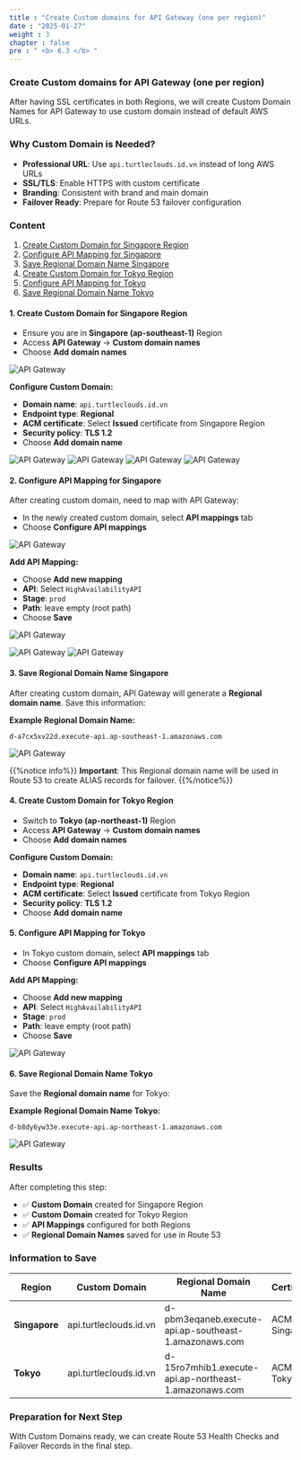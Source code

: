 ```yaml
---
title : "Create Custom domains for API Gateway (one per region)"
date : "2025-01-27" 
weight : 3
chapter : false
pre : " <b> 6.3 </b> "
---
```


### Create Custom domains for API Gateway (one per region)

After having SSL certificates in both Regions, we will create Custom Domain Names for API Gateway to use custom domain instead of default AWS URLs.

### Why Custom Domain is Needed?

- **Professional URL**: Use `api.turtleclouds.id.vn` instead of long AWS URLs
- **SSL/TLS**: Enable HTTPS with custom certificate
- **Branding**: Consistent with brand and main domain
- **Failover Ready**: Prepare for Route 53 failover configuration

### Content

1. [Create Custom Domain for Singapore Region](#1-create-custom-domain-for-singapore-region)
2. [Configure API Mapping for Singapore](#2-configure-api-mapping-for-singapore)
3. [Save Regional Domain Name Singapore](#3-save-regional-domain-name-singapore)
4. [Create Custom Domain for Tokyo Region](#4-create-custom-domain-for-tokyo-region)
5. [Configure API Mapping for Tokyo](#5-configure-api-mapping-for-tokyo)
6. [Save Regional Domain Name Tokyo](#6-save-regional-domain-name-tokyo)

#### 1. Create Custom Domain for Singapore Region

- Ensure you are in **Singapore (ap-southeast-1)** Region
- Access **API Gateway** → **Custom domain names**
- Choose **Add domain names**

![API Gateway](/images/6.3/1.png?featherlight=false&width=90pc)

**Configure Custom Domain:**
- **Domain name**: ```api.turtleclouds.id.vn```
- **Endpoint type**: **Regional**
- **ACM certificate**: Select **Issued** certificate from Singapore Region
- **Security policy**: **TLS 1.2**
- Choose **Add domain name**

![API Gateway](/images/6.3/2.png?featherlight=false&width=90pc)
![API Gateway](/images/6.3/3.png?featherlight=false&width=90pc)
![API Gateway](/images/6.3/4.png?featherlight=false&width=90pc)
![API Gateway](/images/6.3/5.png?featherlight=false&width=90pc)

#### 2. Configure API Mapping for Singapore

After creating custom domain, need to map with API Gateway:

- In the newly created custom domain, select **API mappings** tab
- Choose **Configure API mappings**

![API Gateway](/images/6.3/6.png?featherlight=false&width=90pc)

**Add API Mapping:**
- Choose **Add new mapping**
- **API**: Select ```HighAvailabilityAPI```
- **Stage**: ```prod```
- **Path**: leave empty (root path)
- Choose **Save**

![API Gateway](/images/6.3/7.png?featherlight=false&width=90pc)

![API Gateway](/images/6.3/9.png?featherlight=false&width=90pc)
![API Gateway](/images/6.3/10.png?featherlight=false&width=90pc)

#### 3. Save Regional Domain Name Singapore

After creating custom domain, API Gateway will generate a **Regional domain name**. Save this information:

**Example Regional Domain Name:**
```
d-a7cx5xv22d.execute-api.ap-southeast-1.amazonaws.com
```

![API Gateway](/images/6.3/10.1.png?featherlight=false&width=90pc)

{{%notice info%}}
**Important**: This Regional domain name will be used in Route 53 to create ALIAS records for failover.
{{%/notice%}}

#### 4. Create Custom Domain for Tokyo Region

- Switch to **Tokyo (ap-northeast-1)** Region
- Access **API Gateway** → **Custom domain names**
- Choose **Add domain names**

**Configure Custom Domain:**
- **Domain name**: ```api.turtleclouds.id.vn```
- **Endpoint type**: **Regional**
- **ACM certificate**: Select **Issued** certificate from Tokyo Region
- **Security policy**: **TLS 1.2**
- Choose **Add domain name**

#### 5. Configure API Mapping for Tokyo

- In Tokyo custom domain, select **API mappings** tab
- Choose **Configure API mappings**

**Add API Mapping:**
- Choose **Add new mapping**
- **API**: Select ```HighAvailabilityAPI```
- **Stage**: ```prod```
- **Path**: leave empty (root path)
- Choose **Save**

![API Gateway](/images/6.3/11.png?featherlight=false&width=90pc)

#### 6. Save Regional Domain Name Tokyo

Save the **Regional domain name** for Tokyo:

**Example Regional Domain Name Tokyo:**
```
d-b8dy6yw33e.execute-api.ap-northeast-1.amazonaws.com
```

![API Gateway](/images/6.3/11.1.png?featherlight=false&width=90pc)

### Results

After completing this step:

- ✅ **Custom Domain** created for Singapore Region
- ✅ **Custom Domain** created for Tokyo Region
- ✅ **API Mappings** configured for both Regions
- ✅ **Regional Domain Names** saved for use in Route 53

### Information to Save

| Region | Custom Domain | Regional Domain Name | Certificate |
|--------|---------------|---------------------|-------------|
| **Singapore** | api.turtleclouds.id.vn | d-pbm3eqaneb.execute-api.ap-southeast-1.amazonaws.com | ACM Singapore |
| **Tokyo** | api.turtleclouds.id.vn | d-15ro7mhib1.execute-api.ap-northeast-1.amazonaws.com | ACM Tokyo |

### Preparation for Next Step

With Custom Domains ready, we can create Route 53 Health Checks and Failover Records in the final step.